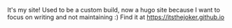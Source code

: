 It's my site! Used to be a custom build, now a hugo site because I want to focus on writing and not maintaining :) Find it at https://itsthejoker.github.io